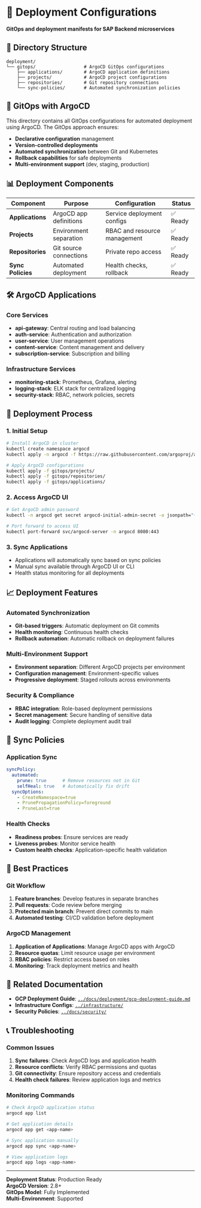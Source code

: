 # 🚀 Deployment Configurations

**GitOps and deployment manifests for SAP Backend microservices**

## 📁 Directory Structure

```
deployment/
└── gitops/                  # ArgoCD GitOps configurations
    ├── applications/        # ArgoCD application definitions
    ├── projects/            # ArgoCD project configurations
    ├── repositories/        # Git repository connections
    └── sync-policies/       # Automated synchronization policies
```

## 🎯 GitOps with ArgoCD

This directory contains all GitOps configurations for automated deployment using ArgoCD. The GitOps approach ensures:

- **Declarative configuration** management
- **Version-controlled deployments**
- **Automated synchronization** between Git and Kubernetes
- **Rollback capabilities** for safe deployments
- **Multi-environment support** (dev, staging, production)

## 📊 Deployment Components

| Component | Purpose | Configuration | Status |
|-----------|---------|---------------|--------|
| **Applications** | ArgoCD app definitions | Service deployment configs | ✅ Ready |
| **Projects** | Environment separation | RBAC and resource management | ✅ Ready |
| **Repositories** | Git source connections | Private repo access | ✅ Ready |
| **Sync Policies** | Automated deployment | Health checks, rollback | ✅ Ready |

## 🛠️ ArgoCD Applications

### Core Services
- **api-gateway**: Central routing and load balancing
- **auth-service**: Authentication and authorization
- **user-service**: User management operations
- **content-service**: Content management and delivery
- **subscription-service**: Subscription and billing

### Infrastructure Services
- **monitoring-stack**: Prometheus, Grafana, alerting
- **logging-stack**: ELK stack for centralized logging
- **security-stack**: RBAC, network policies, secrets

## 🔧 Deployment Process

### 1. Initial Setup
```bash
# Install ArgoCD in cluster
kubectl create namespace argocd
kubectl apply -n argocd -f https://raw.githubusercontent.com/argoproj/argo-cd/stable/manifests/install.yaml

# Apply ArgoCD configurations
kubectl apply -f gitops/projects/
kubectl apply -f gitops/repositories/
kubectl apply -f gitops/applications/
```

### 2. Access ArgoCD UI
```bash
# Get ArgoCD admin password
kubectl -n argocd get secret argocd-initial-admin-secret -o jsonpath="{.data.password}" | base64 -d

# Port forward to access UI
kubectl port-forward svc/argocd-server -n argocd 8080:443
```

### 3. Sync Applications
- Applications will automatically sync based on sync policies
- Manual sync available through ArgoCD UI or CLI
- Health status monitoring for all deployments

## 📈 Deployment Features

### Automated Synchronization
- **Git-based triggers**: Automatic deployment on Git commits
- **Health monitoring**: Continuous health checks
- **Rollback automation**: Automatic rollback on deployment failures

### Multi-Environment Support
- **Environment separation**: Different ArgoCD projects per environment
- **Configuration management**: Environment-specific values
- **Progressive deployment**: Staged rollouts across environments

### Security & Compliance
- **RBAC integration**: Role-based deployment permissions
- **Secret management**: Secure handling of sensitive data
- **Audit logging**: Complete deployment audit trail

## 🔄 Sync Policies

### Application Sync
```yaml
syncPolicy:
  automated:
    prune: true      # Remove resources not in Git
    selfHeal: true   # Automatically fix drift
  syncOptions:
    - CreateNamespace=true
    - PrunePropagationPolicy=foreground
    - PruneLast=true
```

### Health Checks
- **Readiness probes**: Ensure services are ready
- **Liveness probes**: Monitor service health
- **Custom health checks**: Application-specific health validation

## 🎯 Best Practices

### Git Workflow
1. **Feature branches**: Develop features in separate branches
2. **Pull requests**: Code review before merging
3. **Protected main branch**: Prevent direct commits to main
4. **Automated testing**: CI/CD validation before deployment

### ArgoCD Management
1. **Application of Applications**: Manage ArgoCD apps with ArgoCD
2. **Resource quotas**: Limit resource usage per environment
3. **RBAC policies**: Restrict access based on roles
4. **Monitoring**: Track deployment metrics and health

## 🔗 Related Documentation

- **GCP Deployment Guide**: [`../docs/deployment/gcp-deployment-guide.md`](../docs/deployment/gcp-deployment-guide.md)
- **Infrastructure Configs**: [`../infrastructure/`](../infrastructure/)
- **Security Policies**: [`../docs/security/`](../docs/security/)

## 📞 Troubleshooting

### Common Issues
1. **Sync failures**: Check ArgoCD logs and application health
2. **Resource conflicts**: Verify RBAC permissions and quotas
3. **Git connectivity**: Ensure repository access and credentials
4. **Health check failures**: Review application logs and metrics

### Monitoring Commands
```bash
# Check ArgoCD application status
argocd app list

# Get application details
argocd app get <app-name>

# Sync application manually
argocd app sync <app-name>

# View application logs
argocd app logs <app-name>
```

---

**Deployment Status**: Production Ready  
**ArgoCD Version**: 2.8+  
**GitOps Model**: Fully Implemented  
**Multi-Environment**: Supported
